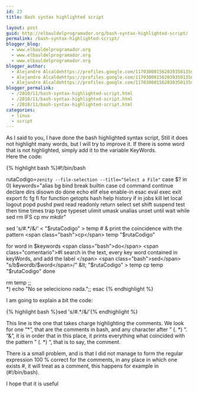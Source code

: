 ```yaml
---
id: 23
title: Bash syntax highlighted script

layout: post
guid: http://elbauldelprogramador.org/bash-syntax-highlighted-script/
permalink: /bash-syntax-highlighted-script/
blogger_blog:
  - www.elbauldelprogramador.org
  - www.elbauldelprogramador.org
  - www.elbauldelprogramador.org
blogger_author:
  - Alejandro Alcaldehttps://profiles.google.com/117030001562039350135noreply@blogger.com
  - Alejandro Alcaldehttps://profiles.google.com/117030001562039350135noreply@blogger.com
  - Alejandro Alcaldehttps://profiles.google.com/117030001562039350135noreply@blogger.com
blogger_permalink:
  - /2010/11/bash-syntax-highlighted-script.html
  - /2010/11/bash-syntax-highlighted-script.html
  - /2010/11/bash-syntax-highlighted-script.html
categories:
  - linux
  - script
---
```

<p lang="en">
  As I said to you, I have done the bash highlighted syntax script, Still it does not highlight many words, but I will try to improve it. If there is some word that is not highlighted, simply add it to the variable KeyWords.<br /> Here the code:
</p>

{% highlight bash %}<span class="path">#!/bin/bash</span>

rutaCodigo=`zenity --file-selection --title="Select a File"`
<span class="bash">case</span> $? <span class="bash">in</span>
0)
  keywords="<span class="bash">alias</span> <span class="bash">bg</span> <span class="bash">bind</span> <span class="bash">break</span> <span class="bash">builtin</span> <span class="bash">case</span> <span class="bash">cd</span> <span class="bash">command</span> <span class="bash">continue</span> <span class="bash">declare</span> <span class="bash">dirs</span> <span class="bash">disown</span> <span class="bash">do</span> <span class="bash">done</span> <span class="bash">echo</span> <span class="bash">elif</span> <span class="bash">else</span> <span class="bash">enable-<span class="bash">in</span></span> <span class="bash">esac</span> <span class="bash">eval</span> <span class="bash">exec</span> <span class="bash">exit</span> <span class="bash">export</span> <span class="bash">fc</span> <span class="bash">fg</span> <span class="bash">fi</span> <span class="bash">for</span> <span class="bash">function</span> <span class="bash">getopts</span> <span class="bash">hash</span> <span class="bash">help</span> <span class="bash">history</span> <span class="bash">if</span> in <span class="bash">jobs</span> <span class="bash">kill</span> <span class="bash">let</span> <span class="bash">local</span> <span class="bash">logout</span> <span class="bash">popd</span> <span class="bash">pushd</span> <span class="bash">pwd</span> <span class="bash">read</span> <span class="bash">readonly</span> <span class="bash">return</span> <span class="bash">select</span> <span class="bash">set</span> <span class="bash">shift</span> <span class="bash">suspend</span> <span class="bash">test</span> <span class="bash">then</span> <span class="bash">time</span> <span class="bash">times</span> <span class="bash">trap</span> <span class="bash">type</span> <span class="bash">typeset</span> <span class="bash">ulimit</span> <span class="bash">umask</span> <span class="bash">unalias</span> <span class="bash">unset</span> <span class="bash">until</span> <span class="bash">wait</span> <span class="bash">while</span> <span class="bash">sed</span> <span class="bash">rm</span> <span class="bash">IFS</span> <span class="bash">cp</span> <span class="bash">mv</span> <span class="bash">mkdir</span>"
 
 <span class="bash">sed</span> 's/#.*/<span class="comentario">&</span>/' &lt; "$rutaCodigo" > temp # & print the coincidence with the pattern
 <span class="bash">cp</span> temp "$rutaCodigo"
 
  <span class="bash">for</span> word <span class="bash">in</span> $keywords
  <span class="bash">do</span>
    <span class="comentario">#I search in the text, every key word contained in keyWords, and add the label </span>
    <span class="bash">sed</span> "s/b$wordb/<span class="bash">$word</span>/" &lt; "$rutaCodigo" > temp
    <span class="bash">cp</span> temp "$rutaCodigo"
  <span class="bash">done</span>
  
  <span class="bash">rm</span> temp
  ;;            
*)
  <span class="bash">echo</span> "No se seleciciono nada.";;
<span class="bash">esac</span>
{% endhighlight %}

I am going to explain a bit the code:

{% highlight bash %}sed 's/#.*/<span class="comentario">&</span>/'{% endhighlight %}

This line is the one that takes charge highlighting the comments. We look for one &#8220;\*&#8221;, that are the comments in bash, and any character after &#8221; (. \*) &#8220;. &#8220;&&#8221;, it is in order that in this place, it prints everything what coincided with the pattern &#8221; (. *) &#8220;, that is to say, the comment.

There is a small problem, and is that I did not manage to form the regular expression 100 % correct for the comments, in any place in which one exists #, it will treat as a comment, this happens for example in (#!/bin/bash).

I hope that it is useful

